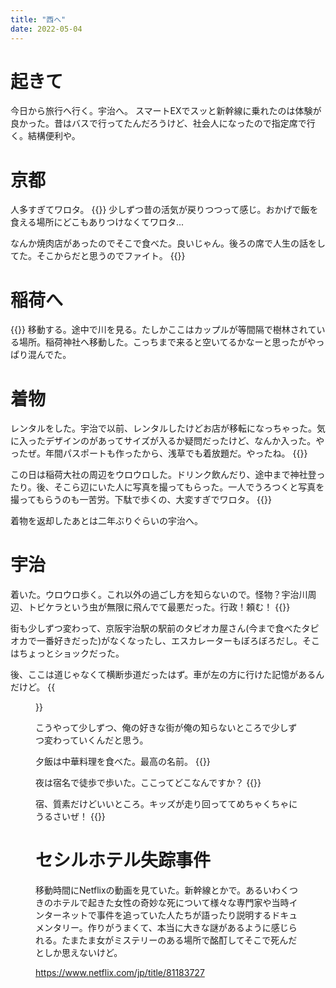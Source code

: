 ```yaml
---
title: "西へ"
date: 2022-05-04
---
```


# 起きて
今日から旅行へ行く。宇治へ。
スマートEXでスッと新幹線に乗れたのは体験が良かった。昔はバスで行ってたんだろうけど、社会人になったので指定席で行く。結構便利や。

# 京都
人多すぎてワロタ。
{{<tweet user="dango_bot" id="1525774216590929921">}}
少しずつ昔の活気が戻りつつって感じ。おかげで飯を食える場所にどこもありつけなくてワロタ...

なんか焼肉店があったのでそこで食べた。良いじゃん。後ろの席で人生の話をしてた。そこからだと思うのでファイト。
{{<tweet user="dango_bot" id="1521821293930516481">}}

# 稲荷へ
{{<tweet user="dango_bot" id="1521828849725878272">}}
移動する。途中で川を見る。たしかここはカップルが等間隔で樹林されている場所。稲荷神社へ移動した。こっちまで来ると空いてるかなーと思ったがやっぱり混んでた。

# 着物
レンタルをした。宇治で以前、レンタルしたけどお店が移転になっちゃった。気に入ったデザインのがあってサイズが入るか疑問だったけど、なんか入った。やったぜ。年間パスポートも作ったから、浅草でも着放題だ。やったね。
{{<tweet user="dango_bot" id="1521829111333027843">}}

この日は稲荷大社の周辺をウロウロした。ドリンク飲んだり、途中まで神社登ったり。後、そこら辺にいた人に写真を撮ってもらった。一人でうろつくと写真を撮ってもらうのも一苦労。下駄で歩くの、大変すぎでワロタ。
{{<tweet user="dango_bot" id="1521829246226018309">}}

着物を返却したあとは二年ぶりぐらいの宇治へ。

# 宇治
着いた。ウロウロ歩く。これ以外の過ごし方を知らないので。怪物？宇治川周辺、トビケラという虫が無限に飛んでて最悪だった。行政！頼む！
{{<tweet user="dango_bot" id="1521829310235312128">}}

街も少しずつ変わって、京阪宇治駅の駅前のタピオカ屋さん(今まで食べたタピオカで一番好きだった)がなくなったし、エスカレーターもぼろぼろだし。そこはちょっとショックだった。

後、ここは道じゃなくて横断歩道だったはず。車が左の方に行けた記憶があるんだけど。
{{<figure src="/media/2022-05-04-road.jpeg" alt="road">}}

こうやって少しずつ、俺の好きな街が俺の知らないところで少しずつ変わっていくんだと思う。

夕飯は中華料理を食べた。最高の名前。
{{<tweet user="dango_bot" id="1521838910258974720">}}

夜は宿名で徒歩で歩いた。ここってどこなんですか？
{{<tweet user="dango_bot" id="1521807985345175559">}}

宿、質素だけどいいところ。キッズが走り回っててめちゃくちゃにうるさいぜ！
{{<tweet user="dango_bot" id="1521821050161754112">}}

# セシルホテル失踪事件

移動時間にNetflixの動画を見ていた。新幹線とかで。あるいわくつきのホテルで起きた女性の奇妙な死について様々な専門家や当時インターネットで事件を追っていた人たちが語ったり説明するドキュメンタリー。作りがうまくて、本当に大きな謎があるように感じられる。たまたま女がミステリーのある場所で酩酊してそこで死んだとしか思えないけど。

https://www.netflix.com/jp/title/81183727